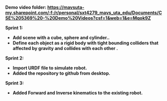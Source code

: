 <b>Demo video folder:<b> https://mavsuta-my.sharepoint.com/:f:/r/personal/sxt4279_mavs_uta_edu/Documents/CSE%205369%20-%20Demo%20Videos?csf=1&web=1&e=Mqok9Z

<b>Sprint 1:</b> </br>
<ul>
<li>Add scene with a cube, sphere and cylinder..</li>
<li>Define each object as a rigid body with tight bounding colliders that affected by gravity and collides with each other .</li>
</ul>


<b>Sprint 2:</b> </br>
<ul>
<li>Import URDF file to simulate robot.</li>
<li>Added the repository to github from desktop.</li>
</ul>

<b>Sprint 3:</b> </br>
<ul>
<li>Added Forward and Inverse kinematics to the existing robot.</li>
</ul>
